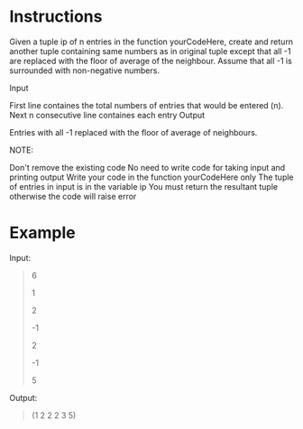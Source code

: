 # Instructions

Given a tuple ip of n entries in the function yourCodeHere, create and return another tuple containing same numbers as in original tuple except that all -1 are replaced with the floor of average of the neighbour. Assume that all -1 is surrounded with non-negative numbers.

Input

First line containes the total numbers of entries that would be entered (n).
Next n consecutive line containes each entry
Output

Entries with all -1 replaced with the floor of average of neighbours.

NOTE:

Don't remove the existing code
No need to write code for taking input and printing output
Write your code in the function yourCodeHere only
The tuple of entries in input is in the variable ip
You must return the resultant tuple otherwise the code will raise error

# Example

Input:

>6
>
>1
>
>2
>
>-1
>
>2
>
>-1
>
>5

Output:

>(1 2 2 2 3 5)
